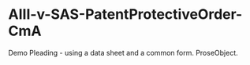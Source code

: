 # AIII-v-SAS-PatentProtectiveOrder-CmA
Demo Pleading - using a data sheet and a common form.  ProseObject.
